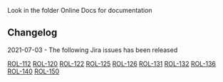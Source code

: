 Look in the folder Online Docs for documentation

## Changelog
2021-07-03 - The following Jira issues has been released

[ROL-112](https://os2web.atlassian.net/browse/ROL-112)
[ROL-120](https://os2web.atlassian.net/browse/ROL-120)
[ROL-122](https://os2web.atlassian.net/browse/ROL-122)
[ROL-125](https://os2web.atlassian.net/browse/ROL-125)
[ROL-126](https://os2web.atlassian.net/browse/ROL-126)
[ROL-131](https://os2web.atlassian.net/browse/ROL-131)
[ROL-132](https://os2web.atlassian.net/browse/ROL-132)
[ROL-136](https://os2web.atlassian.net/browse/ROL-136)
[ROL-140](https://os2web.atlassian.net/browse/ROL-140)
[ROL-150](https://os2web.atlassian.net/browse/ROL-150)
